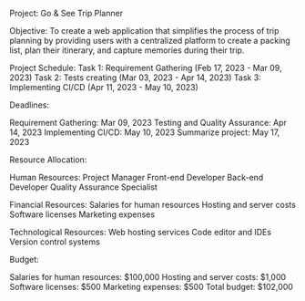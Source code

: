 Project: Go & See Trip Planner

Objective: To create a web application that simplifies the process of trip planning by providing users with a centralized platform to create a packing list, plan their itinerary, and capture memories during their trip.

Project Schedule:
Task 1: Requirement Gathering (Feb 17, 2023 - Mar 09, 2023)
Task 2: Tests creating (Mar 03, 2023 - Apr 14, 2023)
Task 3: Implementing CI/CD (Apr 11, 2023 - May 10, 2023)


Deadlines:

Requirement Gathering: Mar 09, 2023
Testing and Quality Assurance: Apr 14, 2023
Implementing CI/CD: May 10, 2023
Summarize project: May 17, 2023

Resource Allocation:

Human Resources:
Project Manager
Front-end Developer
Back-end Developer
Quality Assurance Specialist

Financial Resources:
Salaries for human resources
Hosting and server costs
Software licenses
Marketing expenses

Technological Resources:
Web hosting services
Code editor and IDEs
Version control systems

Budget:

Salaries for human resources: $100,000
Hosting and server costs: $1,000
Software licenses: $500
Marketing expenses: $500
Total budget: $102,000
